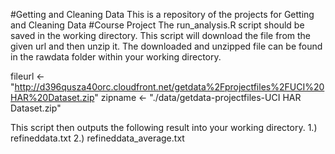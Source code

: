 #Getting and Cleaning Data
This is a repository of the projects for Getting and Cleaning Data
#Course Project
The run_analysis.R script should be saved in the working directory. 
This script will download the file from the given url and then unzip it. 
The downloaded and unzipped file can be found in the rawdata folder within your working directory.

fileurl <- "http://d396qusza40orc.cloudfront.net/getdata%2Fprojectfiles%2FUCI%20HAR%20Dataset.zip"
zipname <- "./data/getdata-projectfiles-UCI HAR Dataset.zip"

This script then outputs the following result into your working directory.
1.) refineddata.txt
2.) refineddata_average.txt

